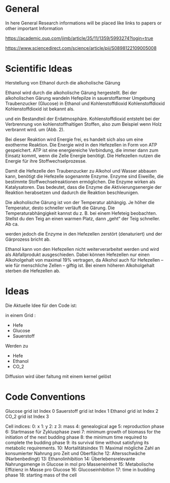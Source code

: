 # General
In here General Research informations will be placed like links to papers or other important Information

<https://academic.oup.com/jimb/article/35/11/1359/5993274?login=true>

<https://www.sciencedirect.com/science/article/pii/S0898122109005008>

# Scientific Ideas

Herstellung von Ethanol durch die alkoholische Gärung

Ethanol wird durch die alkoholische Gärung hergestellt. Bei der alkoholischen Gärung wandeln Hefepilze in sauerstoffarmer Umgebung Traubenzucker (Glucose) in Ethanol und Kohlenstoffdioxid Kohlenstoffdioxid
Kohlenstoffdioxid ist bekannt als.

und ein Bestandteil der Erdatmosphäre. Kohlenstoffdioxid entsteht bei der Verbrennung von kohlenstoffhaltigen Stoffen, also zum Beispiel wenn Holz verbrannt wird. um (Abb. 2).  

Bei dieser Reaktion wird Energie frei, es handelt sich also um eine exotherme Reaktion. Die Energie wird in den Hefezellen in Form von ATP gespeichert. ATP ist eine energiereiche Verbindung, die immer dann zum Einsatz kommt, wenn die Zelle Energie benötigt. Die Hefezellen nutzen die Energie für ihre Stoffwechselprozesse.

Damit die Hefezelle den Traubenzucker zu Alkohol und Wasser abbauen kann, benötigt die Hefezelle sogenannte Enzyme. Enzyme sind Eiweiße, die bestimmte Stoffwechselreaktionen ermöglichen. Die Enzyme wirken als Katalysatoren. Das bedeutet, dass die Enzyme die Aktivierungsenergie der Reaktion herabsetzen und dadurch die Reaktion beschleunigen.  

Die alkoholische Gärung ist von der Temperatur abhängig. Je höher die Temperatur, desto schneller verläuft die Gärung. Die Temperaturabhängigkeit kannst du z. B. bei einem Hefeteig beobachten. Stellst du den Teig an einen warmen Platz, dann „geht“ der Teig schneller. Ab ca.

werden jedoch die Enzyme in den Hefezellen zerstört (denaturiert) und der Gärprozess bricht ab.

Ethanol kann von den Hefezellen nicht weiterverarbeitet werden und wird als Abfallprodukt ausgeschieden. Dabei können Hefezellen nur einen Alkoholgehalt von maximal 19% vertragen, da Alkohol auch für Hefezellen – wie für menschliche Zellen – giftig ist. Bei einem höheren Alkoholgehalt sterben die Hefezellen ab.

# Ideas

Die Aktuelle Idee für den Code ist:

in einem Grid :

- Hefe
- Glucose
- Sauerstoff

Werden zu 

- Hefe
- Ethanol
- CO_2


Diffusion wird über faltung mit einem kernel gelöst

# Code Conventions

Glucose grid ist Index 0
Sauerstoff grid ist Index 1
Ethanol grid ist Index 2
CO_2 grid ist Index 3

Cell indices:
0: x
1: y
2: z
3: mass
4: genealogical age
5: reproduction phase
6: Startmasse für Zyklusphase zwei
7: minimum growth of biomass for the initiation of the next budding phase
8: the minimum time required to complete the budding phase
9: its survival time without satisfying its metabolic requirements.
10: Mortalitätsindex
11: Maximal mögliche Zahl an konsumierter Nahrung pro Zeit und Oberfläche
12: Altersschwäche (Narbenbedingt)
13: Ethanolinhibition
14: Überlebensrelevante Nahrungsmenge in Glucose in mol pro Masseneinheit
15: Metabolische Effizienz in Masse pro Glucose
16: Glucoseinhibition
17: time in budding phase
18: starting mass of the cell
